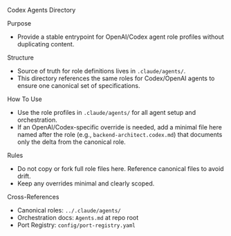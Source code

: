 Codex Agents Directory

Purpose
- Provide a stable entrypoint for OpenAI/Codex agent role profiles without duplicating content.

Structure
- Source of truth for role definitions lives in `.claude/agents/`.
- This directory references the same roles for Codex/OpenAI agents to ensure one canonical set of specifications.

How To Use
- Use the role profiles in `.claude/agents/` for all agent setup and orchestration.
- If an OpenAI/Codex-specific override is needed, add a minimal file here named after the role (e.g., `backend-architect.codex.md`) that documents only the delta from the canonical role.

Rules
- Do not copy or fork full role files here. Reference canonical files to avoid drift.
- Keep any overrides minimal and clearly scoped.

Cross-References
- Canonical roles: `../.claude/agents/`
- Orchestration docs: `Agents.md` at repo root
- Port Registry: `config/port-registry.yaml`
